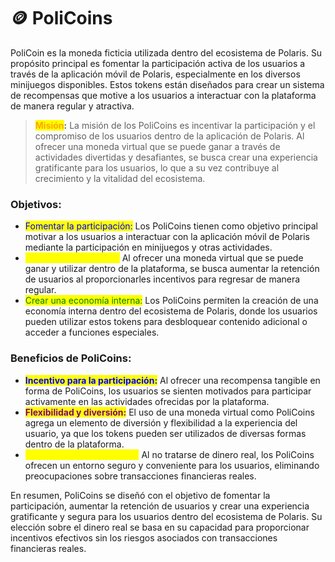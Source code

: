# 🪙 PoliCoins



PoliCoin es la moneda ficticia utilizada dentro del ecosistema de Polaris. Su propósito principal es fomentar la participación activa de los usuarios a través de la aplicación móvil de Polaris, especialmente en los diversos minijuegos disponibles. Estos tokens están diseñados para crear un sistema de recompensas que motive a los usuarios a interactuar con la plataforma de manera regular y atractiva.

> <mark style="color:orange;">**Misión**</mark>**:** La misión de los PoliCoins es incentivar la participación y el compromiso de los usuarios dentro de la aplicación de Polaris. Al ofrecer una moneda virtual que se puede ganar a través de actividades divertidas y desafiantes, se busca crear una experiencia gratificante para los usuarios, lo que a su vez contribuye al crecimiento y la vitalidad del ecosistema.

### **Objetivos:**

* <mark style="color:blue;">Fomentar la participación:</mark> Los PoliCoins tienen como objetivo principal motivar a los usuarios a interactuar con la aplicación móvil de Polaris mediante la participación en minijuegos y otras actividades.
* <mark style="color:yellow;">Retención de usuarios:</mark> Al ofrecer una moneda virtual que se puede ganar y utilizar dentro de la plataforma, se busca aumentar la retención de usuarios al proporcionarles incentivos para regresar de manera regular.
* <mark style="color:green;">Crear una economía interna:</mark> Los PoliCoins permiten la creación de una economía interna dentro del ecosistema de Polaris, donde los usuarios pueden utilizar estos tokens para desbloquear contenido adicional o acceder a funciones especiales.

### **Beneficios de PoliCoins:**

* <mark style="color:blue;">**Incentivo para la participación:**</mark> Al ofrecer una recompensa tangible en forma de PoliCoins, los usuarios se sienten motivados para participar activamente en las actividades ofrecidas por la plataforma.
* <mark style="color:purple;">**Flexibilidad y diversión:**</mark> El uso de una moneda virtual como PoliCoins agrega un elemento de diversión y flexibilidad a la experiencia del usuario, ya que los tokens pueden ser utilizados de diversas formas dentro de la plataforma.
* <mark style="color:yellow;">**Seguridad y conveniencia:**</mark> Al no tratarse de dinero real, los PoliCoins ofrecen un entorno seguro y conveniente para los usuarios, eliminando preocupaciones sobre transacciones financieras reales.

En resumen, PoliCoins se diseñó con el objetivo de fomentar la participación, aumentar la retención de usuarios y crear una experiencia gratificante y segura para los usuarios dentro del ecosistema de Polaris. Su elección sobre el dinero real se basa en su capacidad para proporcionar incentivos efectivos sin los riesgos asociados con transacciones financieras reales.
